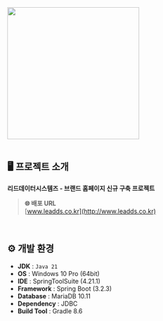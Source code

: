 <img src="https://github.com/KwonSsohyun/LDS_Homepage/assets/90014589/5e48f177-ed83-4ddb-a8e9-674ff2d422da" width="300"/>
<br/><br/>

## 🖥️ 프로젝트 소개
**리드데이터시스템즈 - 브랜드 홈페이지 신규 구축 프로젝트**
<br>
> **🌐 배포 URL**   
> [www.leadds.co.kr](http://www.leadds.co.kr)

<br/>

## ⚙️ 개발 환경
- **JDK** : `Java 21`
- **OS** : Windows 10 Pro (64bit)
- **IDE** : SpringToolSuite (4.21.1)
- **Framework** : Spring Boot (3.2.3)
- **Database** : MariaDB 10.11
- **Dependency** : JDBC
- **Build Tool** : Gradle 8.6
